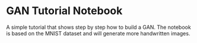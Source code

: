 # GAN Tutorial Notebook
 A simple tutorial that shows step by step how to build a GAN. The notebook is based on the MNIST dataset and will generate more handwritten images.
